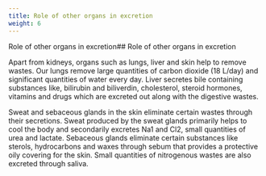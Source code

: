```yaml
---
title: Role of other organs in excretion
weight: 6
---
```


Role of other organs in excretion## Role of other organs in excretion


Apart from kidneys, organs such as lungs, liver and skin help to remove wastes. Our lungs remove large quantities of carbon dioxide (18 L/day) and significant quantities of water every day. Liver secretes bile containing substances like, bilirubin and biliverdin, cholesterol, steroid hormones, vitamins and drugs which are excreted out along with the digestive wastes.

Sweat and sebaceous glands in the skin eliminate certain wastes through their secretions. Sweat produced by the sweat glands primarily helps to cool the body and secondarily excretes Na1 and Cl2, small quantities of urea and lactate. Sebaceous glands eliminate certain substances like sterols, hydrocarbons and waxes through sebum that provides a protective oily covering for the skin. Small quantities of nitrogenous wastes are also excreted through saliva.

